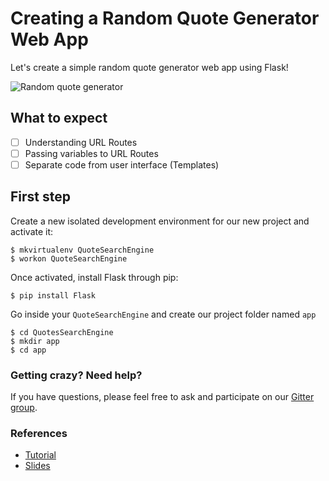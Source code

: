 # Creating a Random Quote Generator Web App

Let's create a simple random quote generator web app using Flask!

![Random quote generator](https://pythonspot-9329.kxcdn.com/wp-content/uploads/2015/03/python-flask-webap.png)

## What to expect

- [ ] Understanding URL Routes
- [ ] Passing variables to URL Routes
- [ ] Separate code from user interface (Templates)

## First step

Create a new isolated development environment for our new project and activate it:

```shell
$ mkvirtualenv QuoteSearchEngine
$ workon QuoteSearchEngine
```

Once activated, install Flask through pip:

```shell
$ pip install Flask
```

Go inside your `QuoteSearchEngine` and create our project folder named `app`

```shell
$ cd QuotesSearchEngine
$ mkdir app
$ cd app
```

### Getting crazy? Need help?
If you have questions, please feel free to ask and participate on our [Gitter group](https://gitter.im/WWCodeManila/Python).


### References
*  [Tutorial](https://pythonspot.com/en/flask-web-app-with-python/)
*  [Slides](https://docs.google.com/presentation/d/1yWr0I2aU0tFMMeQ4s4cUcv0V1Mxq1CmCPdkP-V1atlg/edit?usp=sharing)